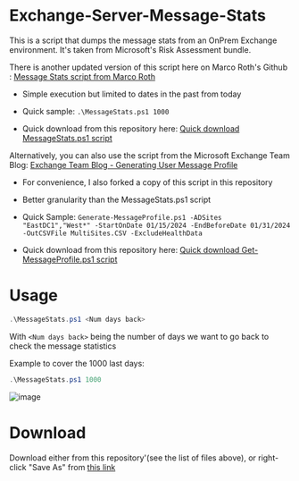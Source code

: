 # Exchange-Server-Message-Stats
This is a script that dumps the message stats from an OnPrem Exchange environment. It's taken from Microsoft's Risk Assessment bundle.

There is another updated version of this script here on Marco Roth's Github :
[Message Stats script from Marco Roth](https://github.com/msftmroth/MessageStats)

- Simple execution but limited to dates in the past from today

- Quick sample: ``` .\MessageStats.ps1 1000 ```

- Quick download from this repository here: [Quick download MessageStats.ps1 script](https://github.com/SammyKrosoft/Exchange-Server-Message-Stats/blob/main/messagestats.ps1)

Alternatively, you can also use the script from the Microsoft Exchange Team Blog:
[Exchange Team Blog - Generating User Message Profile](https://techcommunity.microsoft.com/t5/exchange-team-blog/generating-user-message-profiles-for-use-with-the-exchange/ba-p/610916)

- For convenience, I also forked a copy of this script in this repository

- Better granularity than the MessageStats.ps1 script

- Quick Sample: ``` Generate-MessageProfile.ps1 -ADSites "EastDC1","West*" -StartOnDate 01/15/2024 -EndBeforeDate 01/31/2024 -OutCSVFile MultiSites.CSV -ExcludeHealthData ```

- Quick download from this repository here: [Quick download Get-MessageProfile.ps1 script](https://github.com/SammyKrosoft/Exchange-Server-Message-Stats/blob/main/Generate-MessageProfile.zip)


# Usage
```powershell
.\MessageStats.ps1 <Num days back>
```

With ```<Num days back>``` being the number of days we want to go back to check the message statistics

Example to cover the 1000 last days:
```powershell
.\MessageStats.ps1 1000
```

![image](https://user-images.githubusercontent.com/33433229/167988095-843c50db-18df-4d91-82aa-ff9c5ffa4a84.png)

# Download
Download either from this repository'(see the list of files above), or right-click "Save As" from [this link](https://raw.githubusercontent.com/SammyKrosoft/Exchange-Server-Message-Stats/main/messagestats.ps1)
